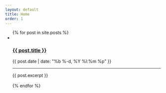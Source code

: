 ```yaml
---
layout: default
title: Home
order: 1
---
```


<ul class="posts">
  {% for post in site.posts %}
  <li>
    <br>
    <h3>
      <a class="post-link" href="{{ post.url | prepend: site.baseurl }}">{{ post.title }}</a>
    </h3>
    <span class="post-meta">{{ post.date | date: "%b %-d, %Y %l:%m %p" }}</span>
    <hr id="line">
    <div class="content">
      {{ post.excerpt }}
    </div>
    <br>
  </li>
  {% endfor %}
</ul>

